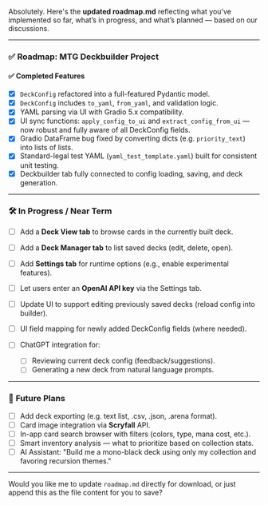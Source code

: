 Absolutely. Here's the **updated roadmap.md** reflecting what you've implemented so far, what’s in progress, and what’s planned — based on our discussions.

---

### ✅ Roadmap: MTG Deckbuilder Project

#### ✅ **Completed Features**

* [x] `DeckConfig` refactored into a full-featured Pydantic model.
* [x] `DeckConfig` includes `to_yaml`, `from_yaml`, and validation logic.
* [x] YAML parsing via UI with Gradio 5.x compatibility.
* [x] UI sync functions: `apply_config_to_ui` and `extract_config_from_ui` — now robust and fully aware of all DeckConfig fields.
* [x] Gradio DataFrame bug fixed by converting dicts (e.g. `priority_text`) into lists of lists.
* [x] Standard-legal test YAML (`yaml_test_template.yaml`) built for consistent unit testing.
* [x] Deckbuilder tab fully connected to config loading, saving, and deck generation.

---

### 🛠️ **In Progress / Near Term**

* [ ] Add a **Deck View tab** to browse cards in the currently built deck.
* [ ] Add a **Deck Manager tab** to list saved decks (edit, delete, open).
* [ ] Add **Settings tab** for runtime options (e.g., enable experimental features).
* [ ] Let users enter an **OpenAI API key** via the Settings tab.
* [ ] Update UI to support editing previously saved decks (reload config into builder).
* [ ] UI field mapping for newly added DeckConfig fields (where needed).
* [ ] ChatGPT integration for:

  * [ ] Reviewing current deck config (feedback/suggestions).
  * [ ] Generating a new deck from natural language prompts.

---

### 🚧 **Future Plans**

* [ ] Add deck exporting (e.g. text list, .csv, .json, .arena format).
* [ ] Card image integration via **Scryfall** API.
* [ ] In-app card search browser with filters (colors, type, mana cost, etc.).
* [ ] Smart inventory analysis — what to prioritize based on collection stats.
* [ ] AI Assistant: "Build me a mono-black deck using only my collection and favoring recursion themes."

---

Would you like me to update `roadmap.md` directly for download, or just append this as the file content for you to save?
